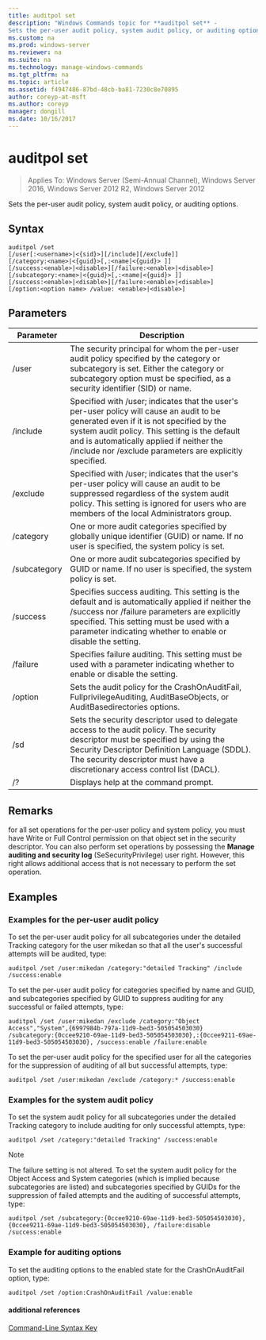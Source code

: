 ```yaml
---
title: auditpol set
description: "Windows Commands topic for **auditpol set** - 
Sets the per-user audit policy, system audit policy, or auditing options."
ms.custom: na
ms.prod: windows-server
ms.reviewer: na
ms.suite: na
ms.technology: manage-windows-commands
ms.tgt_pltfrm: na
ms.topic: article
ms.assetid: f4947486-87bd-48cb-ba81-7230c8e70895
author: coreyp-at-msft
ms.author: coreyp
manager: dongill
ms.date: 10/16/2017
---
```

# auditpol set

>Applies To: Windows Server (Semi-Annual Channel), Windows Server 2016, Windows Server 2012 R2, Windows Server 2012

Sets the per-user audit policy, system audit policy, or auditing options.

## Syntax
```
auditpol /set
[/user[:<username>|<{sid}>][/include][/exclude]]
[/category:<name>|<{guid}>[,:<name|<{guid}> ]]
[/success:<enable>|<disable>][/failure:<enable>|<disable>]
[/subcategory:<name>|<{guid}>[,:<name|<{guid}> ]]
[/success:<enable>|<disable>][/failure:<enable>|<disable>]
[/option:<option name> /value: <enable>|<disable>]
```
## Parameters

|  Parameter   |                                                                                                                                          Description                                                                                                                                           |
|--------------|------------------------------------------------------------------------------------------------------------------------------------------------------------------------------------------------------------------------------------------------------------------------------------------------|
|    /user     |                                        The security principal for whom the per-user audit policy specified by the category or subcategory is set. Either the category or subcategory option must be specified, as a security identifier (SID) or name.                                         |
|   /include   | Specified with /user; indicates that the user's per-user policy will cause an audit to be generated even if it is not specified by the system audit policy. This setting is the default and is automatically applied if neither the /include nor /exclude parameters are explicitly specified. |
|   /exclude   |                                Specified with /user; indicates that the user's per-user policy will cause an audit to be suppressed regardless of the system audit policy. This setting is ignored for users who are members of the local Administrators group.                                |
|  /category   |                                                                            One or more audit categories specified by globally unique identifier (GUID) or name. If no user is specified, the system policy is set.                                                                             |
| /subcategory |                                                                                         One or more audit subcategories specified by GUID or name. If no user is specified, the system policy is set.                                                                                          |
|   /success   |                 Specifies success auditing. This setting is the default and is automatically applied if neither the /success nor /failure parameters are explicitly specified. This setting must be used with a parameter indicating whether to enable or disable the setting.                 |
|   /failure   |                                                                                  Specifies failure auditing. This setting must be used with a parameter indicating whether to enable or disable the setting.                                                                                   |
|   /option    |                                                                                   Sets the audit policy for the CrashOnAuditFail, FullprivilegeAuditing, AuditBaseObjects, or AuditBasedirectories options.                                                                                    |
|     /sd      |                 Sets the security descriptor used to delegate access to the audit policy. The security descriptor must be specified by using the Security Descriptor Definition Language (SDDL). The security descriptor must have a discretionary access control list (DACL).                 |
|      /?      |                                                                                                                              Displays help at the command prompt.                                                                                                                              |

## Remarks
for all set operations for the per-user policy and system policy, you must have Write or Full Control permission on that object set in the security descriptor. You can also perform set operations by possessing the **Manage auditing and security log** (SeSecurityPrivilege) user right. However, this right allows additional access that is not necessary to perform the set operation.
## <a name="BKMK_examples"></a>Examples
### Examples for the per-user audit policy
To set the per-user audit policy for all subcategories under the detailed Tracking category for the user mikedan so that all the user's successful attempts will be audited, type:
```
auditpol /set /user:mikedan /category:"detailed Tracking" /include /success:enable
```
To set the per-user audit policy for categories specified by name and GUID, and subcategories specified by GUID to suppress auditing for any successful or failed attempts, type:
```
auditpol /set /user:mikedan /exclude /category:"Object Access","System",{6997984b-797a-11d9-bed3-505054503030} 
/subcategory:{0ccee9210-69ae-11d9-bed3-505054503030},:{0ccee9211-69ae-11d9-bed3-505054503030}, /success:enable /failure:enable
```
To set the per-user audit policy for the specified user for all the categories for the suppression of auditing of all but successful attempts, type:
```
auditpol /set /user:mikedan /exclude /category:* /success:enable
```
### Examples for the system audit policy
To set the system audit policy for all subcategories under the detailed Tracking category to include auditing for only successful attempts, type:
```
auditpol /set /category:"detailed Tracking" /success:enable
```
> [!NOTE]
> The failure setting is not altered.
> To set the system audit policy for the Object Access and System categories (which is implied because subcategories are listed) and subcategories specified by GUIDs for the suppression of failed attempts and the auditing of successful attempts, type:
> ```
> auditpol /set /subcategory:{0ccee9210-69ae-11d9-bed3-505054503030},{0ccee9211-69ae-11d9-bed3-505054503030}, /failure:disable /success:enable
> ```
> ### Example for auditing options
> To set the auditing options to the enabled state for the CrashOnAuditFail option, type:
> ```
> auditpol /set /option:CrashOnAuditFail /value:enable
> ```
> #### additional references
> [Command-Line Syntax Key](command-line-syntax-key.md)
